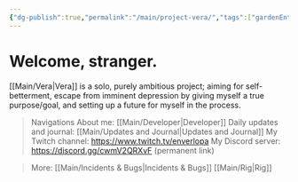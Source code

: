 ```yaml
---
{"dg-publish":true,"permalink":"/main/project-vera/","tags":["gardenEntry"]}
---
```


# Welcome, stranger.
[[Main/Vera\|Vera]] is a solo, purely ambitious project; aiming for self-betterment, escape from imminent depression by giving myself a true purpose/goal, and setting up a future for myself in the process.

>	Navigations
 >About me: [[Main/Developer\|Developer]]
 >Daily updates and journal: [[Main/Updates and Journal\|Updates and Journal]]
 >My Twitch channel: https://www.twitch.tv/enverlopa
 >My Discord server: https://discord.gg/cwmV2QRXvF (permanent link)

>	More:
 >[[Main/Incidents & Bugs\|Incidents & Bugs]]
 >[[Main/Rig\|Rig]]